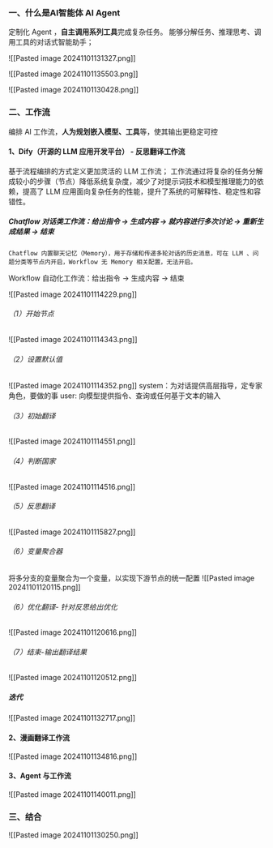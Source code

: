
### 一、什么是AI智能体 AI Agent 

定制化 Agent ，**自主调用系列工具**完成复杂任务。
能够分解任务、推理思考、调用工具的对话式智能助手；

![[Pasted image 20241101131327.png]]

![[Pasted image 20241101135503.png]]

![[Pasted image 20241101130428.png]]




### 二、工作流
编排 AI 工作流，**人为规划嵌入模型、工具**等，使其输出更稳定可控

#### 1、Dify（开源的 LLM 应用开发平台） - 反思翻译工作流

基于流程编排的方式定义更加灵活的 LLM 工作流；
工作流通过将复杂的任务分解成较小的步骤（节点）降低系统复杂度，减少了对提示词技术和模型推理能力的依赖，提高了 LLM 应用面向复杂任务的性能，提升了系统的可解释性、稳定性和容错性。

##### Chatflow 对话类工作流：给出指令 → 生成内容 → 就内容进行多次讨论 → 重新生成结果 → 结束

	Chatflow 内置聊天记忆（Memory），用于存储和传递多轮对话的历史消息，可在 LLM 、问题分类等节点内开启，Workflow 无 Memory 相关配置，无法开启。
	
Workflow 自动化工作流：给出指令 → 生成内容 → 结束

![[Pasted image 20241101114229.png]]

###### （1）开始节点
![[Pasted image 20241101114343.png]]
###### （2）设置默认值
![[Pasted image 20241101114352.png]]
system：为对话提供高层指导，定专家角色，要做的事
user: 向模型提供指令、查询或任何基于文本的输入

###### （3）初始翻译
![[Pasted image 20241101114551.png]]
###### （4）判断国家
![[Pasted image 20241101114516.png]]
###### （5）反思翻译
![[Pasted image 20241101115827.png]]
###### （6）变量聚合器
将多分支的变量聚合为一个变量，以实现下游节点的统一配置
![[Pasted image 20241101120115.png]]
###### （6）优化翻译- 针对反思给出优化
![[Pasted image 20241101120616.png]]
###### （7）结束-输出翻译结果
![[Pasted image 20241101120512.png]]

##### **迭代**

![[Pasted image 20241101132717.png]]

#### 2、漫画翻译工作流

![[Pasted image 20241101134816.png]]

#### 3、Agent 与工作流

![[Pasted image 20241101140011.png]]


### 三、结合
![[Pasted image 20241101130250.png]]